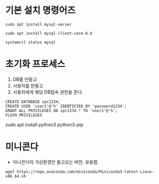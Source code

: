 # 기본 설치 명령어즈

```
sudo apt install mysql-server

sudo apt install mysql-client-core-8.0

systemctl status mysql
```

# 초기화 프로세스


1. DB를 만들고
2. 사용자를 만들고
3. 사용자에게 해당 DB접속 권한을 준다.

```
CREATE DATABASE spc1234;
CREATE USER 'user1'@'%' IDENTIFIED BY 'password1234';
GRANT ALL PRIVILEGES ON spc1234.* TO 'user1'@'%';
FLUSH PRIVILEGES
```

sudo apt install python3 python3-pip

# 미니콘다
- 아나콘다의 가상환경만 들고오는 버전. 유용함.

```
wget https://repo.anaconda.com/miniconda/Miniconda3-latest-Linux-x86_64.sh
```